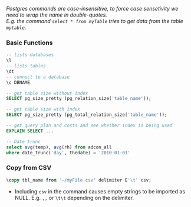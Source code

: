 
*Postgres commands are case-insensitive, to force case sensetivity we need to wrap the name in double-quotes.  
E.g. the command `select * from myTable` tries to get data from the table `mytable`.*


### Basic Functions
````SQL
-- lists databases  
\l 
-- lists tables
\dt   
-- connect to a database 
\c DBNAME

-- get table size without index
SELECT pg_size_pretty (pg_relation_size('table_name'));

-- get table size with index
SELECT pg_size_pretty (pg_total_relation_size('table_name'));

-- get query plan and costs and see whether index is being used
EXPLAIN SELECT ...

-- Date trunc
select avg(temp), avg(rh) from adcon_all
where date_trunc('day', thedate) = '2010-01-01'
````

### Copy from CSV
```SQL
\copy tbl_name from '~/myFile.csv' delimiter E'\t' csv;
```
- Including `csv` in the command causes empty strings to be imported as NULL. E.g. `,,` or `\t\t` depending on the delimiter.

